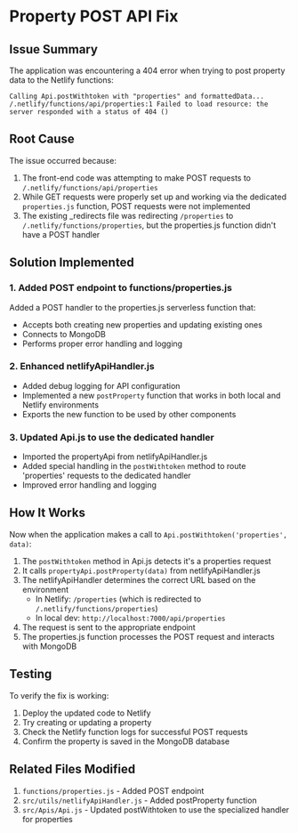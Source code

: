 # Property POST API Fix

## Issue Summary

The application was encountering a 404 error when trying to post property data to the Netlify functions:

```
Calling Api.postWithtoken with "properties" and formattedData...
/.netlify/functions/api/properties:1 Failed to load resource: the server responded with a status of 404 ()
```

## Root Cause

The issue occurred because:

1. The front-end code was attempting to make POST requests to `/.netlify/functions/api/properties`
2. While GET requests were properly set up and working via the dedicated `properties.js` function, POST requests were not implemented
3. The existing _redirects file was redirecting `/properties` to `/.netlify/functions/properties`, but the properties.js function didn't have a POST handler

## Solution Implemented

### 1. Added POST endpoint to functions/properties.js

Added a POST handler to the properties.js serverless function that:
- Accepts both creating new properties and updating existing ones
- Connects to MongoDB
- Performs proper error handling and logging

### 2. Enhanced netlifyApiHandler.js

- Added debug logging for API configuration
- Implemented a new `postProperty` function that works in both local and Netlify environments
- Exports the new function to be used by other components

### 3. Updated Api.js to use the dedicated handler

- Imported the propertyApi from netlifyApiHandler.js
- Added special handling in the `postWithtoken` method to route 'properties' requests to the dedicated handler
- Improved error handling and logging

## How It Works

Now when the application makes a call to `Api.postWithtoken('properties', data)`:

1. The `postWithtoken` method in Api.js detects it's a properties request
2. It calls `propertyApi.postProperty(data)` from netlifyApiHandler.js
3. The netlifyApiHandler determines the correct URL based on the environment
   - In Netlify: `/properties` (which is redirected to `/.netlify/functions/properties`)
   - In local dev: `http://localhost:7000/api/properties`
4. The request is sent to the appropriate endpoint
5. The properties.js function processes the POST request and interacts with MongoDB

## Testing

To verify the fix is working:
1. Deploy the updated code to Netlify
2. Try creating or updating a property
3. Check the Netlify function logs for successful POST requests
4. Confirm the property is saved in the MongoDB database

## Related Files Modified

1. `functions/properties.js` - Added POST endpoint
2. `src/utils/netlifyApiHandler.js` - Added postProperty function
3. `src/Apis/Api.js` - Updated postWithtoken to use the specialized handler for properties
